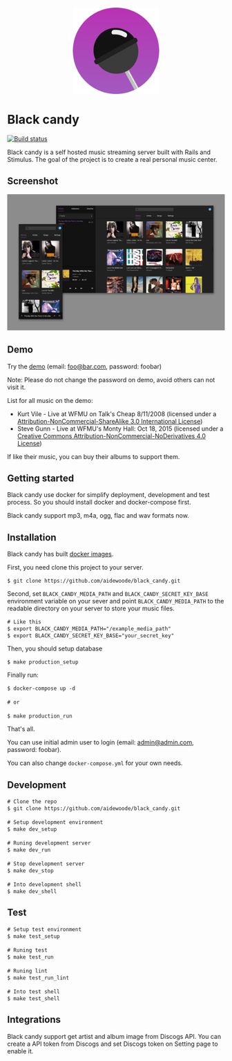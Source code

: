 <p align='center'>
  <img alt='Black candy logo' width='200' src='app/frontend/images/logo.svg'>
</p>

# Black candy
[![Build status](https://travis-ci.org/aidewoode/black_candy.svg?branch=master)](https://travis-ci.org/aidewoode/black_candy)

Black candy is a self hosted music streaming server built with Rails and Stimulus. The goal of the project is to create a real personal music center.

## Screenshot
![screenshot](images/screenshot.png)

## Demo

Try the [demo](http://178.62.101.174/) (email: foo@bar.com, password: foobar)

Note: Please do not change the password on demo, avoid others can not visit it.

List for all music on the demo:

- Kurt Vile - Live at WFMU on Talk's Cheap 8/11/2008 (licensed under a [Attribution-NonCommercial-ShareAlike 3.0 International License](https://creativecommons.org/licenses/by-nc-sa/3.0/))
- Steve Gunn - Live at WFMU's Monty Hall: Oct 18, 2015 (licensed under a [Creative Commons Attribution-NonCommercial-NoDerivatives 4.0 License](https://creativecommons.org/licenses/by-nc-nd/4.0/)) 

If like their music, you can buy their albums to support them.

## Getting started

Black candy use docker for simplify deployment, development and test process. So you should install docker and docker-compose first.

Black candy support mp3, m4a, ogg, flac and wav formats now.

## Installation

Black candy has built [docker images](https://hub.docker.com/r/blackcandy/blackcandy).

First, you need clone this project to your server. 

```
$ git clone https://github.com/aidewoode/black_candy.git
```

Second, set `BLACK_CANDY_MEDIA_PATH` and `BLACK_CANDY_SECRET_KEY_BASE` environment variable on your sever and point `BLACK_CANDY_MEDIA_PATH` to the readable directory on your server to store your music files.

```shell
# Like this
$ export BLACK_CANDY_MEDIA_PATH="/example_media_path"
$ export BLACK_CANDY_SECRET_KEY_BASE="your_secret_key"
```

Then, you should setup database

```shell
$ make production_setup 
```

Finally run:

```shell
$ docker-compose up -d

# or

$ make production_run
```

That's all. 

You can use initial admin user to login (email: admin@admin.com, password: foobar).

You can also change `docker-compose.yml` for your own needs.

## Development

```shell
# Clone the repo
$ git clone https://github.com/aidewoode/black_candy.git

# Setup development environment
$ make dev_setup

# Runing development server
$ make dev_run

# Stop development server
$ make dev_stop

# Into development shell
$ make dev_shell
```

## Test

```shell
# Setup test environment
$ make test_setup

# Runing test
$ make test_run

# Runing lint
$ make test_run_lint

# Into test shell
$ make test_shell
```

## Integrations

Black candy support get artist and album image from Discogs API. You can create a API token from Discogs and set Discogs token on Setting page to enable it.
